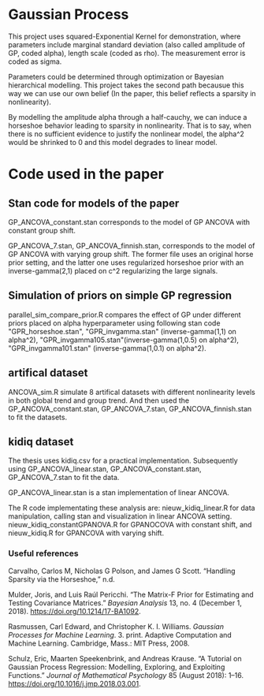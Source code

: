 # Gaussian Process

This project uses squared-Exponential Kernel for demonstration, where parameters include marginal standard deviation (also called amplitude of GP, coded alpha), length scale (coded as rho). The measurement error is coded as sigma.

Parameters could be determined through optimization or Bayesian hierarchical modelling. This project takes the second path becausue this way we can use our own belief (In the paper, this belief reflects a sparsity in nonlinearity).

By modelling the amplitude alpha through a half-cauchy, we can induce a horseshoe behavior leading to sparsity in nonlinearity. That is to say, when there is no sufficient evidence to justify the nonlinear model, the alpha^2 would be shrinked to 0 and this model degrades to linear model.

# Code used in the paper
## Stan code for models of the paper
GP_ANCOVA_constant.stan corresponds to the model of GP ANCOVA with constant group shift.

GP_ANCOVA_7.stan, GP_ANCOVA_finnish.stan, corresponds to the model of GP ANCOVA with varying group shift. The former file uses an original horse prior setting, and the latter one uses regularized horseshoe prior with an inverse-gamma(2,1) placed on c^2 regularizing the large signals.

## Simulation of priors on simple GP regression
parallel_sim_compare_prior.R compares the effect of GP under different priors placed on alpha hyperparameter using following stan code "GPR_horseshoe.stan", "GPR_invgamma.stan" (inverse-gamma(1,1) on alpha^2), "GPR_invgamma105.stan"(inverse-gamma(1,0.5) on alpha^2), "GPR_invgamma101.stan" (inverse-gamma(1,0.1) on alpha^2).

## artifical dataset 
ANCOVA_sim.R simulate 8 artifical datasets with different nonlinearity levels in both global trend and group trend. And then used the GP_ANCOVA_constant.stan, GP_ANCOVA_7.stan, GP_ANCOVA_finnish.stan to fit the datasets.

## kidiq dataset
The thesis uses kidiq.csv for a practical implementation. Subsequently using GP_ANCOVA_linear.stan, GP_ANCOVA_constant.stan, GP_ANCOVA_7.stan to fit the data. 

GP_ANCOVA_linear.stan is a stan implementation of linear ANCOVA. 

The R code implementating these analysis are: nieuw_kidiq_linear.R for data manipulation, calling stan and visualization in linear ANCOVA setting. nieuw_kidiq_constantGPANOVA.R for GPANOCOVA with constant shift, and nieuw_kidiq.R for GPANCOVA with varying shift.



### Useful references

Carvalho, Carlos M, Nicholas G Polson, and James G Scott. “Handling Sparsity via the Horseshoe,” n.d.

Mulder, Joris, and Luis Raúl Pericchi. “The Matrix-F Prior for Estimating and Testing Covariance Matrices.” *Bayesian Analysis* 13, no. 4 (December 1, 2018). <https://doi.org/10.1214/17-BA1092>.

Rasmussen, Carl Edward, and Christopher K. I. Williams. *Gaussian Processes for Machine Learning*. 3. print. Adaptive Computation and Machine Learning. Cambridge, Mass.: MIT Press, 2008.

Schulz, Eric, Maarten Speekenbrink, and Andreas Krause. “A Tutorial on Gaussian Process Regression: Modelling, Exploring, and Exploiting Functions.” *Journal of Mathematical Psychology* 85 (August 2018): 1–16. <https://doi.org/10.1016/j.jmp.2018.03.001>.
